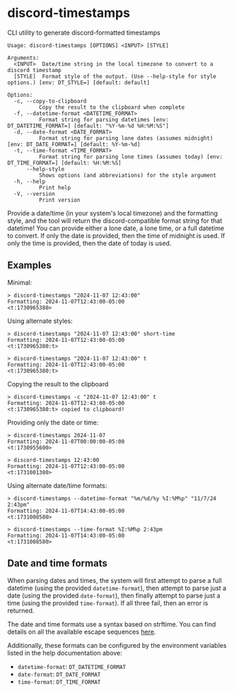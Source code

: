 # discord-timestamps

CLI utility to generate discord-formatted timestamps

```
Usage: discord-timestamps [OPTIONS] <INPUT> [STYLE]

Arguments:
  <INPUT>  Date/time string in the local timezone to convert to a discord timestamp
  [STYLE]  Format style of the output. (Use --help-style for style options.) [env: DT_STYLE=] [default: default]

Options:
  -c, --copy-to-clipboard
          Copy the result to the clipboard when complete
  -f, --datetime-format <DATETIME_FORMAT>
          Format string for parsing datetimes [env: DT_DATETIME_FORMAT=] [default: "%Y-%m-%d %H:%M:%S"]
  -d, --date-format <DATE_FORMAT>
          Format string for parsing lone dates (assumes midnight) [env: DT_DATE_FORMAT=] [default: %Y-%m-%d]
  -t, --time-format <TIME_FORMAT>
          Format string for parsing lone times (assumes today) [env: DT_TIME_FORMAT=] [default: %H:%M:%S]
      --help-style
          Shows options (and abbreviations) for the style argument
  -h, --help
          Print help
  -V, --version
          Print version
```

Provide a date/time (in your system's local timezone) and the formatting style, and the tool will return the discord-compatible format string for that datetime! You can provide either a lone date, a lone time, or a full datetime to convert. If only the date is provided, then the time of midnight is used. If only the time is provided, then the date of today is used.

## Examples

Minimal:
```
> discord-timestamps "2024-11-07 12:43:00"
Formatting: 2024-11-07T12:43:00-05:00
<t:1730965380>
```

Using alternate styles:
```
> discord-timestamps "2024-11-07 12:43:00" short-time
Formatting: 2024-11-07T12:43:00-05:00
<t:1730965380:t>
```
```
> discord-timestamps "2024-11-07 12:43:00" t
Formatting: 2024-11-07T12:43:00-05:00
<t:1730965380:t>
```

Copying the result to the clipboard
```
> discord-timestamps -c "2024-11-07 12:43:00" t
Formatting: 2024-11-07T12:43:00-05:00
<t:1730965380:t> copied to clipboard!
```

Providing only the date or time:
```
> discord-timestamps 2024-11-07
Formatting: 2024-11-07T00:00:00-05:00
<t:1730955600>
```
```
> discord-timestamps 12:43:00
Formatting: 2024-11-07T12:43:00-05:00
<t:1731001380>
```

Using alternate date/time formats:
```
> discord-timestamps --datetime-format "%m/%d/%y %I:%M%p" "11/7/24 2:43pm"
Formatting: 2024-11-07T14:43:00-05:00
<t:1731008580>
```
```
> discord-timestamps --time-format %I:%M%p 2:43pm
Formatting: 2024-11-07T14:43:00-05:00
<t:1731008580>
```

## Date and time formats

When parsing dates and times, the system will first attempt to parse a full datetime (using the provided `datetime-format`), then attempt to parse just a date (using the provided `date-format`), then finally attempt to parse just a time (using the provided `time-format`). If all three fail, then an error is returned.

The date and time formats use a syntax based on strftime. You can find details on all the available escape sequences [here](https://docs.rs/chrono/0.4.38/chrono/format/strftime/index.html).

Additionally, these formats can be configured by the environment variables listed in the help documentation above:
- `datetime-format`: `DT_DATETIME_FORMAT`
- `date-format`: `DT_DATE_FORMAT`
- `time-format`: `DT_TIME_FORMAT`
